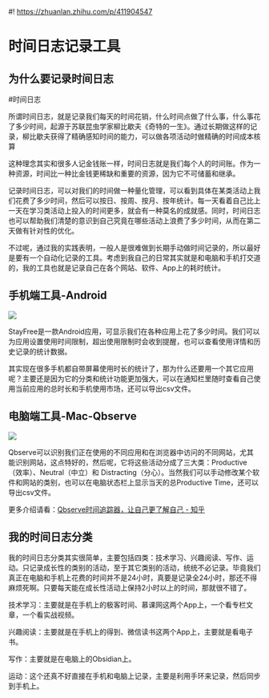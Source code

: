 #! https://zhuanlan.zhihu.com/p/411904547
# 时间日志记录工具

## 为什么要记录时间日志

#时间日志

所谓时间日志，就是记录我们每天的时间花销，什么时间点做了什么事，什么事花了多少时间，起源于苏联昆虫学家柳比歇夫《奇特的一生》。通过长期做这样的记录，柳比歇夫获得了精确感知时间的能力，可以做各项活动时做精确的时间成本核算

这种理念其实和很多人记金钱账一样，时间日志就是我们每个人的时间账。作为一种资源，时间比一种比金钱更稀缺和重要的资源，因为它不可储蓄和继承。

记录时间日志，可以对我们的时间做一种量化管理，可以看到具体在某类活动上我们花费了多少时间，然后可以按日、按周、按月、按年统计。每一天看着自己比上一天在学习类活动上投入的时间更多，就会有一种莫名的成就感。同时，时间日志也可以帮助我们清楚的意识到自己究竟在哪些活动上浪费了多少时间，从而在第二天做有针对性的优化。

不过呢，通过我的实践表明，一般人是很难做到长期手动做时间记录的，所以最好是要有一个自动化记录的工具。考虑到我自己的日常其实就是和电脑和手机打交道的，我的工具也就是记录自己在各个网站、软件、App上的耗时统计。

## 手机端工具-Android

![](https://yupic.oss-cn-shanghai.aliyuncs.com/20210918215337.png)

StayFree是一款Android应用，可显示我们在各种应用上花了多少时间。我们可以为应用设置使用时间限制，超出使用限制时会收到提醒，也可以查看使用详情和历史记录的统计数据。

其实现在很多手机都自带屏幕使用时长的统计了，那为什么还要用一个其它应用呢？主要还是因为它的分类和统计功能更加强大，可以在通知栏里随时查看自己使用当前应用的总时长和手机使用市场，还可以导出csv文件。


## 电脑端工具-Mac-Qbserve

![](https://yupic.oss-cn-shanghai.aliyuncs.com/20210918215214.png)


Qbserve可以识别我们正在使用的不同应用和在浏览器中访问的不同网站，尤其能识别网站，这点特好的，然后呢，它将这些活动分成了三大类：Productive（效率）、Neutral（中立）和 Distracting（分心）。当然我们可以手动修改某个软件和网站的类别，也可以在电脑状态栏上显示当天的总Productive Time，还可以导出csv文件。

更多介绍请看：[Qbserve时间追踪器，让自己更了解自己 - 知乎](https://zhuanlan.zhihu.com/p/144982911)


## 我的时间日志分类

我的时间日志分类其实很简单，主要包括四类：技术学习、兴趣阅读、写作、运动。只记录成长性的类别的活动，至于其它类别的活动，统统不必记录。毕竟我们真正在电脑和手机上花费的时间并不是24小时，真要是记录全24小时，那还不得麻烦死啊。只要每天能在成长性活动上保持2小时以上的时间，那就很不错了。

技术学习：主要就是在手机上的极客时间、慕课网这两个App上，一个看专栏文章，一个看实战视频。

兴趣阅读：主要就是在手机上的得到、微信读书这两个App上，主要就是看电子书。

写作：主要就是在电脑上的Obsidian上。

运动：这个还真不好直接在手机和电脑上记录，主要是利用手环来记录，然后同步到手机上。